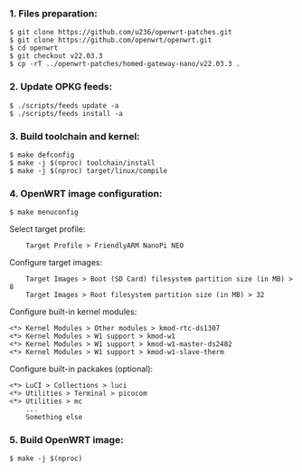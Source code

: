 ### 1. Files preparation:
```
$ git clone https://github.com/u236/openwrt-patches.git
$ git clone https://github.com/openwrt/openwrt.git
$ cd openwrt
$ git checkout v22.03.3
$ cp -rT ../openwrt-patches/homed-gateway-nano/v22.03.3 .
```

### 2. Update OPKG feeds:
```
$ ./scripts/feeds update -a
$ ./scripts/feeds install -a
```

### 3. Build toolchain and kernel:
```
$ make defconfig
$ make -j $(nproc) toolchain/install
$ make -j $(nproc) target/linux/compile
```

### 4. OpenWRT image configuration:
```
$ make menuconfig
```

Select target profile:
```
    Target Profile > FriendlyARM NanoPi NEO
```

Configure target images:
```
    Target Images > Boot (SD Card) filesystem partition size (in MB) > 8
    Target Images > Root filesystem partition size (in MB) > 32
```

Configure built-in kernel modules:
```
<*> Kernel Modules > Other modules > kmod-rtc-ds1307
<*> Kernel Modules > W1 support > kmod-w1
<*> Kernel Modules > W1 support > kmod-w1-master-ds2482
<*> Kernel Modules > W1 support > kmod-w1-slave-therm
```

Configure built-in packakes (optional):
```
<*> LuCI > Collections > luci
<*> Utilities > Terminal > picocom
<*> Utilities > mc
    ...
    Something else
```

### 5. Build OpenWRT image:
```
$ make -j $(nproc)
```
